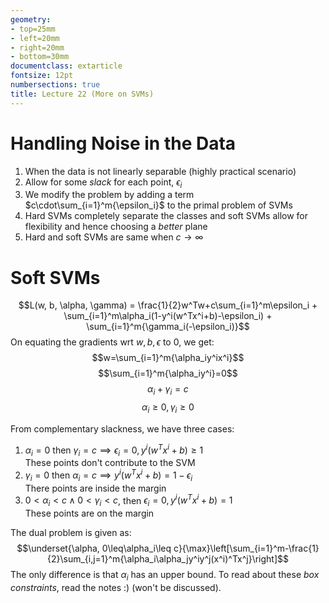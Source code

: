 ```yaml
---
geometry:
- top=25mm
- left=20mm
- right=20mm
- bottom=30mm
documentclass: extarticle
fontsize: 12pt
numbersections: true
title: Lecture 22 (More on SVMs)
--- 
```


# Handling Noise in the Data
1. When the data is not linearly separable (highly practical scenario)
1. Allow for some *slack* for each point, $\epsilon_i$
1. We modify the problem by adding a term $c\cdot\sum_{i=1}^m{\epsilon_i}$ to the primal problem of SVMs
1. Hard SVMs completely separate the classes and soft SVMs allow for flexibility and hence choosing a *better* plane
1. Hard and soft SVMs are same when $c\to\infty$

# Soft SVMs
$$L(w, b, \alpha, \gamma) = \frac{1}{2}w^Tw+c\sum_{i=1}^m\epsilon_i + \sum_{i=1}^m\alpha_i(1-y^i(w^Tx^i+b)-\epsilon_i) + \sum_{i=1}^m{\gamma_i(-\epsilon_i)}$$
On equating the gradients wrt $w, b, \epsilon$ to $0$, we get:
$$w=\sum_{i=1}^m{\alpha_iy^ix^i}$$
$$\sum_{i=1}^m{\alpha_iy^i}=0$$
$$\alpha_i+\gamma_i=c$$
$$\alpha_i\geq 0, \gamma_i\geq 0$$

From complementary slackness, we have three cases:

1. $\alpha_i=0$ then $\gamma_i=c\implies\epsilon_i=0, y^i(w^Tx^i+b)\geq 1$  
These points don't contribute to the SVM
1. $\gamma_i=0$ then $\alpha_i=c\implies y^i(w^Tx^i+b)=1-\epsilon_i$  
There points are inside the margin
1. $0 < \alpha_i < c \wedge 0 < \gamma_i < c$, then $\epsilon_i=0, y^i(w^Tx^i+b)=1$  
These points are on the margin

The dual problem is given as:
$$\underset{\alpha, 0\leq\alpha_i\leq c}{\max}\left[\sum_{i=1}^m-\frac{1}{2}\sum_{i,j=1}^m{\alpha_i\alpha_jy^iy^j(x^i)^Tx^j}\right]$$
The only difference is that $\alpha_i$ has an upper bound. To read about these *box constraints*, read the notes :) (won't be discussed).
